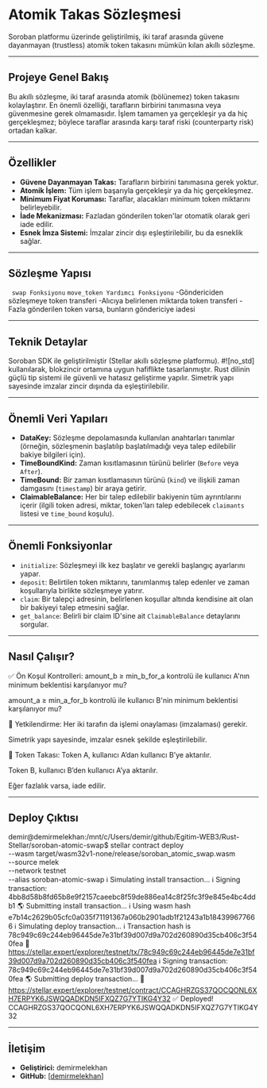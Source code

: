 # Atomik Takas Sözleşmesi

Soroban platformu üzerinde geliştirilmiş, iki taraf arasında güvene dayanmayan (trustless) atomik token takasını mümkün kılan akıllı sözleşme.

---

## Projeye Genel Bakış

Bu akıllı sözleşme, iki taraf arasında atomik (bölünemez) token takasını kolaylaştırır. En önemli özelliği, tarafların birbirini tanımasına veya güvenmesine gerek olmamasıdır. İşlem tamamen ya gerçekleşir ya da hiç gerçekleşmez; böylece taraflar arasında karşı taraf riski (counterparty risk) ortadan kalkar.

---

## Özellikler

- **Güvene Dayanmayan Takas:** Tarafların birbirini tanımasına gerek yoktur.
- **Atomik İşlem:** Tüm işlem başarıyla gerçekleşir ya da hiç gerçekleşmez.
- **Minimum Fiyat Koruması:** Taraflar, alacakları minimum token miktarını belirleyebilir.
- **İade Mekanizması:** Fazladan gönderilen token'lar otomatik olarak geri iade edilir.
- **Esnek İmza Sistemi:** İmzalar zincir dışı eşleştirilebilir, bu da esneklik sağlar.

---

## Sözleşme Yapısı

` swap Fonksiyonu`
 `move_token Yardımcı Fonksiyonu` -Göndericiden sözleşmeye token transferi -Alıcıya belirlenen miktarda token transferi -Fazla gönderilen token varsa, bunların göndericiye iadesi

---

## Teknik Detaylar

Soroban SDK ile geliştirilmiştir (Stellar akıllı sözleşme platformu).
#![no_std] kullanılarak, blokzincir ortamına uygun hafiflikte tasarlanmıştır.
Rust dilinin güçlü tip sistemi ile güvenli ve hatasız geliştirme yapılır.
Simetrik yapı sayesinde imzalar zincir dışında da eşleştirilebilir.

---

## Önemli Veri Yapıları

- **DataKey:** Sözleşme depolamasında kullanılan anahtarları tanımlar (örneğin, sözleşmenin başlatılıp başlatılmadığı veya talep edilebilir bakiye bilgileri için).
- **TimeBoundKind:** Zaman kısıtlamasının türünü belirler (`Before` veya `After`).
- **TimeBound:** Bir zaman kısıtlamasının türünü (`kind`) ve ilişkili zaman damgasını (`timestamp`) bir araya getirir.
- **ClaimableBalance:** Her bir talep edilebilir bakiyenin tüm ayrıntılarını içerir (ilgili token adresi, miktar, token'ları talep edebilecek `claimants` listesi ve `time_bound` koşulu).

---

## Önemli Fonksiyonlar

- `initialize`: Sözleşmeyi ilk kez başlatır ve gerekli başlangıç ayarlarını yapar.
- `deposit`: Belirtilen token miktarını, tanımlanmış talep edenler ve zaman koşullarıyla birlikte sözleşmeye yatırır.
- `claim`: Bir talepçi adresinin, belirlenen koşullar altında kendisine ait olan bir bakiyeyi talep etmesini sağlar.
- `get_balance`: Belirli bir claim ID'sine ait `ClaimableBalance` detaylarını sorgular.

---

## Nasıl Çalışır?

✅ Ön Koşul Kontrolleri:
amount_b ≥ min_b_for_a kontrolü ile kullanıcı A'nın minimum beklentisi karşılanıyor mu?

amount_a ≥ min_a_for_b kontrolü ile kullanıcı B'nin minimum beklentisi karşılanıyor mu?

🔐 Yetkilendirme:
Her iki tarafın da işlemi onaylaması (imzalaması) gerekir.

Simetrik yapı sayesinde, imzalar esnek şekilde eşleştirilebilir.

💱 Token Takası:
Token A, kullanıcı A’dan kullanıcı B’ye aktarılır.

Token B, kullanıcı B’den kullanıcı A’ya aktarılır.

Eğer fazlalık varsa, iade edilir.


---

## Deploy Çıktısı
demir@demirmelekhan:/mnt/c/Users/demir/github/Egitim-WEB3/Rust-Stellar/soroban-atomic-swap$ stellar contract deploy \
  --wasm target/wasm32v1-none/release/soroban_atomic_swap.wasm \
  --source melek \
  --network testnet \
  --alias soroban-atomic-swap
ℹ️  Simulating install transaction…
ℹ️  Signing transaction: 4bb8d58b8fd65b8e9f2157caeebc8f59de886ea14c8f25fc3f9e845e4bc4ddb1
🌎 Submitting install transaction…
ℹ️  Using wasm hash e7b14c2629b05cfc0a035f71191367a060b2901adb1f21243a1b184399677666
ℹ️  Simulating deploy transaction…
ℹ️  Transaction hash is 78c949c69c244eb96445de7e31bf39d007d9a702d260890d35cb406c3f540fea
🔗 https://stellar.expert/explorer/testnet/tx/78c949c69c244eb96445de7e31bf39d007d9a702d260890d35cb406c3f540fea
ℹ️  Signing transaction: 78c949c69c244eb96445de7e31bf39d007d9a702d260890d35cb406c3f540fea
🌎 Submitting deploy transaction…
🔗 https://stellar.expert/explorer/testnet/contract/CCAGHRZGS37QOCQONL6XH7ERPYK6JSWQQADKDN5IFXQZ7G7YTIKG4Y32
✅ Deployed!
CCAGHRZGS37QOCQONL6XH7ERPYK6JSWQQADKDN5IFXQZ7G7YTIKG4Y32

---

## İletişim

* **Geliştirici:** demirmelekhan
* **GitHub:** [[demirmelekhan](https://github.com/demirmelekhan)] 